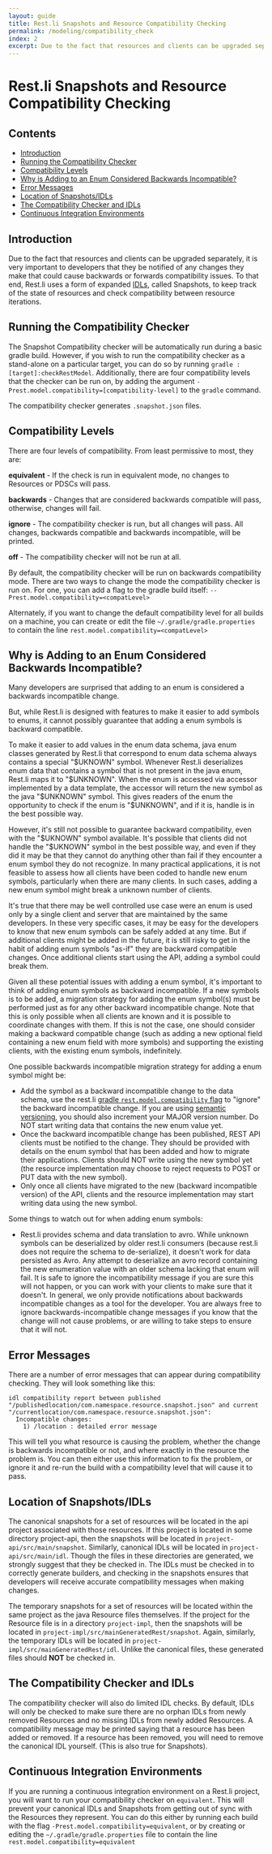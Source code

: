 ```yaml
---
layout: guide
title: Rest.li Snapshots and Resource Compatibility Checking
permalink: /modeling/compatibility_check
index: 2
excerpt: Due to the fact that resources and clients can be upgraded separately, it is very important to developers that they be notified of any changes they make that could cause backwards or forwards compatibility issues. To that end, Rest.li uses a form of expanded IDLs, called Snapshots, to keep track of the state of resources and check compatibility between resource iterations.
---
```

# Rest.li Snapshots and Resource Compatibility Checking

## Contents

* [Introduction](#introduction)
* [Running the Compatibility Checker](#running-the-compatibility-checker)
* [Compatibility Levels](#compatibility-levels)
* [Why is Adding to an Enum Considered Backwards Incompatible?](#why-is-adding-to-an-enum-considered-backwards-incompatible)
* [Error Messages](#error-messages)
* [Location of Snapshots/IDLs](#location-of-snapshotsidls)
* [The Compatibility Checker and IDLs](#the-compatibility-checker-and-idls)
* [Continuous Integration Environments](#continuous-integration-environments)

## Introduction

Due to the fact that resources and clients can be upgraded separately, it is very important to developers that they be notified of any changes they make that could cause backwards or forwards compatibility issues. To that end, Rest.li uses a form of expanded [IDLs](http://en.wikipedia.org/wiki/Interface_description_language), called Snapshots, to keep track of the state of resources and check compatibility between resource iterations.

## Running the Compatibility Checker

The Snapshot Compatibility checker will be automatically run during a basic gradle build. However, if you wish to run the compatibility checker as a stand-alone on a particular target, you can do so by running `gradle :[target]:checkRestModel`. Additionally, there are four compatibility levels that the checker can be run on, by adding the argument `-Prest.model.compatibility=[compatibility-level]` to the `gradle` command.

The compatibility checker generates `.snapshot.json` files. 

## Compatibility Levels

There are four levels of compatibility. From least permissive to most, they are:

**equivalent** - If the check is run in equivalent mode, no changes to Resources or PDSCs will pass.

**backwards** - Changes that are considered backwards compatible will pass, otherwise, changes will fail.

**ignore** - The compatibility checker is run, but all changes will pass. All changes, backwards compatible and backwards incompatible, will be printed.

**off** - The compatibility checker will not be run at all.

By default, the compatibility checker will be run on backwards compatibility mode. There are two ways to change the mode the compatibility checker is run on. For one, you can add a flag to the gradle build itself: `--Prest.model.compatibility=<compatLevel>`

Alternately, if you want to change the default compatibility level for all builds on a machine, you can create or edit the file `~/.gradle/gradle.properties` to contain the line `rest.model.compatibility=<compatLevel>`

## Why is Adding to an Enum Considered Backwards Incompatible?

Many developers are surprised that adding to an enum is considered a backwards incompatible change.

But, while Rest.li is designed with features to make it easier to add symbols to enums, it cannot possibly guarantee that adding a enum symbols is backward compatible.

To make it easier to add values in the enum data schema, java enum classes generated by Rest.li that correspond to enum data schema always contains a special "$UKNOWN" symbol. Whenever Rest.li deserializes enum data that contains a symbol that is not present in the java enum, Rest.li maps it to "$UNKNOWN". When the enum is accessed via accessor implemented by a data template, the accessor will return the new symbol as the java "$UNKNOWN" symbol. This gives readers of the enum the opportunity to check if the enum is "$UNKNOWN", and if it is, handle is in the best possible way.

However, it's still not possible to guarantee backward compatibility, even with the "$UKNOWN" symbol available.  It's possible that clients did not handle the "$UKNOWN" symbol in the best possible way,  and even if they did it may be that they cannot do anything other than fail if they encounter a enum symbol they do not recognize.   In many practical applications,  it is not feasible to assess how all clients have been coded to handle new enum symbols, particularly when there are many clients.  In such cases, adding a new enum symbol might break a unknown number of clients.

It's true that there may be well controlled use case were an enum is used only by a single client and server that are maintained by the same developers.   In these very specific cases, it may be easy for the developers to know that new enum symbols can be safely added at any time.  But if additional clients might be added in the future,  it is still risky to get in the habit of adding enum symbols "as-if" they are backward compatible changes. Once additional clients start using the API,  adding a symbol could break them.

Given all these potential issues with adding a enum symbol, it's important to think of adding enum symbols as backward incompatible.  If a new symbols is to be added, a migration strategy for adding the enum symbol(s) must be performed just as for any other backward incompatible change.  Note that this is only possible when all clients are known and it is possible to coordinate changes with them.  If this is not the case,  one should consider making a backward compatible change (such as adding a new optional field containing a new enum field with more symbols) and supporting the existing clients, with the existing enum symbols, indefinitely.

One possible backwards incompatible migration strategy for adding a enum symbol might be:
* Add the symbol as a backward incompatible change to the data schema,  use the rest.li [gradle `rest.model.compatibility` flag](/rest.li/setup/gradle#compatibility) to "ignore" the backward incompatible change.  If you are using [semantic versioning](http://semver.org/), you should also increment your MAJOR version number.  Do NOT start writing data that contains the new enum value yet.
* Once the backward incompatible change has been published, REST API clients must be notified to the change. They should be provided with details on the enum symbol that has been added and how to migrate their applications.   Clients should NOT write using the new symbol yet (the resource implementation may choose to reject requests to POST or PUT data with the new symbol).
* Only once all clients have migrated to the new (backward incompatible version) of the API, clients and the resource implementation may start writing data using the new symbol.

Some things to watch out for when adding enum symbols:
* Rest.li provides schema and data translation to avro.  While unknown symbols can be deserialized by older rest.li consumers (because rest.li does not require the schema to de-serialize), it doesn't work for data persisted as Avro.  Any attempt to deserialize an avro record containing the new enumeration value with an older schema lacking that enum will fail.
It is safe to ignore the incompatibility message if you are sure this will not happen, or you can work with your clients to make sure that it doesn't. In general, we only provide notifications about backwards incompatible changes as a tool for the developer.  You are always free to ignore backwards-incompatible change messages if you know that the change will not cause problems, or are willing to take steps to ensure that it will not.

## Error Messages

There are a number of error messages that can appear during compatibility checking. They will look something like this:

```
idl compatibility report between published "/publishedlocation/com.namespace.resource.snapshot.json" and current "/currentlocation/com.namespace.resource.snapshot.json":
  Incompatible changes:
    1) /location : detailed error message
```

This will tell you what resource is causing the problem, whether the change is backwards incompatible or not, and where exactly in the resource the problem is. You can then either use this information to fix the problem, or ignore it and re-run the build with a compatibility level that will cause it to pass.

## Location of Snapshots/IDLs

The canonical snapshots for a set of resources will be located in the api project associated with those resources. If this project is located in some directory project-api, then the snapshots will be located in `project-api/src/main/snapshot`. Similarly, canonical IDLs will be located in `project-api/src/main/idl`. Though the files in these directories are generated, we strongly suggest that they be checked in. The IDLs must be checked in to correctly generate builders, and checking in the snapshots ensures that developers will receive accurate compatibility messages when making changes.

The temporary snapshots for a set of resources will be located within the same project as the java Resource files themselves. If the project for the Resource file is in a directory `project-impl`, then the snapshots will be located in `project-impl/src/mainGeneratedRest/snapshot`. Again, similarly, the temporary IDLs will be located in `project-impl/src/mainGeneratedRest/idl`. Unlike the canonical files, these generated files should **NOT** be checked in.

## The Compatibility Checker and IDLs

The compatibility checker will also do limited IDL checks. By default, IDLs will only be checked to make sure there are no orphan IDLs from newly removed Resources and no missing IDLs from newly added Resources. A compatibility message may be printed saying that a resource has been added or removed. If a resource has been removed, you will need to remove the canonical IDL yourself. (This is also true for Snapshots).

## Continuous Integration Environments

If you are running a continuous integration environment on a Rest.li project, you will want to run your compatibility checker on `equivalent`. This will prevent your canonical IDLs and Snapshots from getting out of sync with the Resources they represent. You can do this either by running each build with the flag `-Prest.model.compatibility=equivalent`, or by creating or editing the `~/.gradle/gradle.properties` file to contain the line `rest.model.compatibility=equivalent`